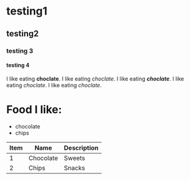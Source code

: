 # testing1
## testing2
### testing 3
#### testing 4

I like eating **choclate**.
I like eating _choclate_.
I like eating **_choclate_**.
I like eating *_choclate_*.
I like eating *choclate*.




# Food I like:
* chocolate
* chips


|Item|Name|Description|
|----|----|-----------|
|1|Chocolate|Sweets|
|2|Chips|Snacks|

